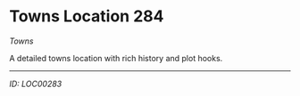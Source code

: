 # Towns Location 284

*Towns*

A detailed towns location with rich history and plot hooks.

---
*ID: LOC00283*